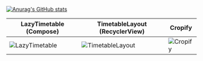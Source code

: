 [![Anurag's GitHub stats](https://github-readme-stats.vercel.app/api?username=MoyuruAizawa)](https://github.com/anuraghazra/github-readme-stats)

| LazyTimetable (Compose) | TimetableLayout (RecyclerView) | Cropify |
| --- | --- | --- |
| ![LazyTimetable](https://github.com/user-attachments/assets/c40c242f-a445-47a2-a868-bf970051b3cb) | ![TimetableLayout](https://github.com/MoyuruAizawa/Images/blob/master/TimetableLayout/sample_01.gif?raw=true) |![Cropify](https://github.com/user-attachments/assets/3f13a2bc-e61b-43d1-a96e-09e49438d820) |
